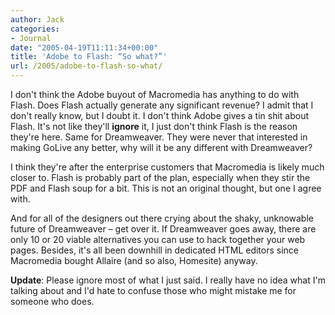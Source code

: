 ```yaml
---
author: Jack
categories:
- Journal
date: "2005-04-19T11:11:34+00:00"
title: 'Adobe to Flash: “So what?”'
url: /2005/adobe-to-flash-so-what/
---
```


I don't think the Adobe buyout of Macromedia has anything to do with Flash. Does Flash actually generate any significant revenue? I admit that I don't really know, but I doubt it. I don't think Adobe gives a tin shit about Flash. It's not like they'll **ignore** it, I just don't think Flash is the reason they're here. Same for Dreamweaver. They were never that interested in making GoLive any better, why will it be any different with Dreamweaver?

I think they're after the enterprise customers that Macromedia is likely much closer to. Flash is probably part of the plan, especially when they stir the PDF and Flash soup for a bit. This is not an original thought, but one I agree with.

And for all of the designers out there crying about the shaky, unknowable future of Dreamweaver &#8211; get over it. If Dreamweaver goes away, there are only 10 or 20 viable alternatives you can use to hack together your web pages. Besides, it's all been downhill in dedicated HTML editors since Macromedia bought Allaire (and so also, Homesite) anyway.

**Update**: Please ignore most of what I just said. I really have no idea what I'm talking about and I'd hate to confuse those who might mistake me for someone who does.